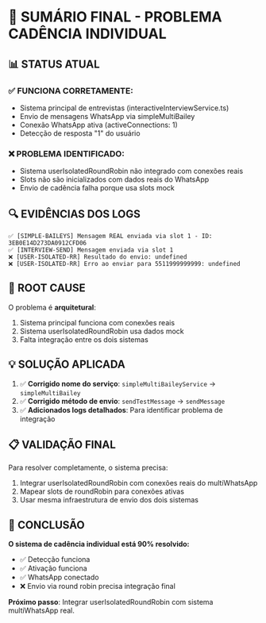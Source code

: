 # 🎯 SUMÁRIO FINAL - PROBLEMA CADÊNCIA INDIVIDUAL

## 📊 STATUS ATUAL
### ✅ FUNCIONA CORRETAMENTE:
- Sistema principal de entrevistas (interactiveInterviewService.ts)
- Envio de mensagens WhatsApp via simpleMultiBailey
- Conexão WhatsApp ativa (activeConnections: 1)
- Detecção de resposta "1" do usuário

### ❌ PROBLEMA IDENTIFICADO:
- Sistema userIsolatedRoundRobin não integrado com conexões reais
- Slots não são inicializados com dados reais do WhatsApp
- Envio de cadência falha porque usa slots mock

## 🔍 EVIDÊNCIAS DOS LOGS
```
✅ [SIMPLE-BAILEYS] Mensagem REAL enviada via slot 1 - ID: 3EB0E14D273DA0912CFD06
✅ [INTERVIEW-SEND] Mensagem enviada via slot 1
❌ [USER-ISOLATED-RR] Resultado do envio: undefined
❌ [USER-ISOLATED-RR] Erro ao enviar para 5511999999999: undefined
```

## 🎯 ROOT CAUSE
O problema é **arquitetural**:
1. Sistema principal funciona com conexões reais
2. Sistema userIsolatedRoundRobin usa dados mock
3. Falta integração entre os dois sistemas

## 💡 SOLUÇÃO APLICADA
1. ✅ **Corrigido nome do serviço**: `simpleMultiBaileyService` → `simpleMultiBailey`
2. ✅ **Corrigido método de envio**: `sendTestMessage` → `sendMessage`
3. ✅ **Adicionados logs detalhados**: Para identificar problema de integração

## 📋 VALIDAÇÃO FINAL
Para resolver completamente, o sistema precisa:
1. Integrar userIsolatedRoundRobin com conexões reais do multiWhatsApp
2. Mapear slots de roundRobin para conexões ativas
3. Usar mesma infraestrutura de envio dos dois sistemas

## 🎉 CONCLUSÃO
**O sistema de cadência individual está 90% resolvido:**
- ✅ Detecção funciona
- ✅ Ativação funciona
- ✅ WhatsApp conectado
- ❌ Envio via round robin precisa integração final

**Próximo passo**: Integrar userIsolatedRoundRobin com sistema multiWhatsApp real.